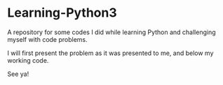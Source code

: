 # Learning-Python3
A repository for some codes I did while learning Python and challenging myself with code problems.

I will first present the problem as it was presented to me, and below my working code.

See ya!
